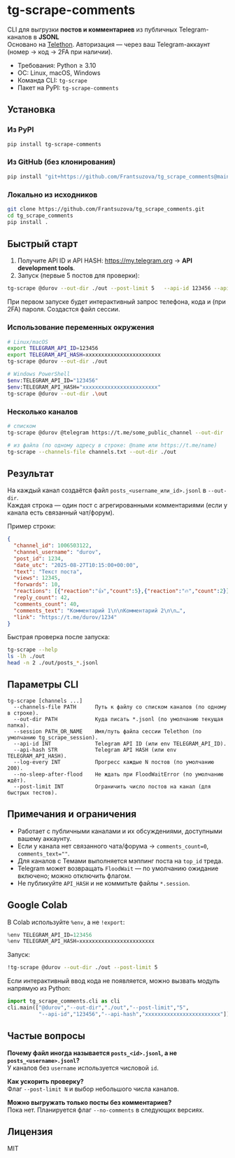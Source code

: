 # tg-scrape-comments

CLI для выгрузки **постов и комментариев** из публичных Telegram-каналов в **JSONL**  
Основано на [Telethon]. Авторизация — через ваш Telegram-аккаунт (номер → код → 2FA при наличии).

- Требования: Python ≥ 3.10
- ОС: Linux, macOS, Windows
- Команда CLI: `tg-scrape`
- Пакет на PyPI: `tg-scrape-comments`

## Установка

### Из PyPI
```bash
pip install tg-scrape-comments
```

### Из GitHub (без клонирования)
```bash
pip install "git+https://github.com/Frantsuzova/tg_scrape_comments@main"
```

### Локально из исходников
```bash
git clone https://github.com/Frantsuzova/tg_scrape_comments.git
cd tg_scrape_comments
pip install .
```

## Быстрый старт

1) Получите API ID и API HASH: https://my.telegram.org → **API development tools**.  
2) Запуск (первые 5 постов для проверки):
```bash
tg-scrape @durov --out-dir ./out --post-limit 5   --api-id 123456 --api-hash xxxxxxxxxxxxxxxxxxxxxxxx
```
При первом запуске будет интерактивный запрос телефона, кода и (при 2FA) пароля. Создастся файл сессии.

### Использование переменных окружения
```bash
# Linux/macOS
export TELEGRAM_API_ID=123456
export TELEGRAM_API_HASH=xxxxxxxxxxxxxxxxxxxxxxxx
tg-scrape @durov --out-dir ./out

# Windows PowerShell
$env:TELEGRAM_API_ID="123456"
$env:TELEGRAM_API_HASH="xxxxxxxxxxxxxxxxxxxxxxxx"
tg-scrape @durov --out-dir .\out
```

### Несколько каналов
```bash
# списком
tg-scrape @durov @telegram https://t.me/some_public_channel --out-dir ./out

# из файла (по одному адресу в строке: @name или https://t.me/name)
tg-scrape --channels-file channels.txt --out-dir ./out
```

## Результат

На каждый канал создаётся файл `posts_<username_или_id>.jsonl` в `--out-dir`.  
Каждая строка — один пост с агрегированными комментариями (если у канала есть связанный чат/форум).

Пример строки:
```json
{
  "channel_id": 1006503122,
  "channel_username": "durov",
  "post_id": 1234,
  "date_utc": "2025-08-27T10:15:00+00:00",
  "text": "Текст поста",
  "views": 12345,
  "forwards": 10,
  "reactions": [{"reaction":"👍","count":5},{"reaction":"🔥","count":2}],
  "reply_count": 42,
  "comments_count": 40,
  "comments_text": "Комментарий 1\n\nКомментарий 2\n\n…",
  "link": "https://t.me/durov/1234"
}
```

Быстрая проверка после запуска:
```bash
tg-scrape --help
ls -lh ./out
head -n 2 ./out/posts_*.jsonl
```

## Параметры CLI

```
tg-scrape [channels ...]
  --channels-file PATH      Путь к файлу со списком каналов (по одному в строке).
  --out-dir PATH            Куда писать *.jsonl (по умолчанию текущая папка).
  --session PATH_OR_NAME    Имя/путь файла сессии Telethon (по умолчанию tg_scrape_session).
  --api-id INT              Telegram API ID (или env TELEGRAM_API_ID).
  --api-hash STR            Telegram API HASH (или env TELEGRAM_API_HASH).
  --log-every INT           Прогресс каждые N постов (по умолчанию 200).
  --no-sleep-after-flood    Не ждать при FloodWaitError (по умолчанию ждёт).
  --post-limit INT          Ограничить число постов на канал (для быстрых тестов).
```

## Примечания и ограничения

- Работает с публичными каналами и их обсуждениями, доступными вашему аккаунту.
- Если у канала нет связанного чата/форума → `comments_count=0`, `comments_text=""`.
- Для каналов с Темами выполняется мэппинг поста на `top_id` треда.
- Telegram может возвращать `FloodWait` — по умолчанию ожидание включено; можно отключить флагом.
- Не публикуйте `API_HASH` и не коммитьте файлы `*.session`.

## Google Colab

В Colab используйте `%env`, а не `!export`:
```python
%env TELEGRAM_API_ID=123456
%env TELEGRAM_API_HASH=xxxxxxxxxxxxxxxxxxxxxxxx
```
Запуск:
```bash
!tg-scrape @durov --out-dir ./out --post-limit 5
```
Если интерактивный ввод кода не появляется, можно вызвать модуль напрямую из Python:
```python
import tg_scrape_comments.cli as cli
cli.main(["@durov","--out-dir","./out","--post-limit","5",
          "--api-id","123456","--api-hash","xxxxxxxxxxxxxxxxxxxxxxxx"])
```

## Частые вопросы

**Почему файл иногда называется `posts_<id>.jsonl`, а не `posts_<username>.jsonl`?**  
У каналов без `username` используется числовой `id`.

**Как ускорить проверку?**  
Флаг `--post-limit N` и выбор небольшого числа каналов.

**Можно выгружать только посты без комментариев?**  
Пока нет. Планируется флаг `--no-comments` в следующих версиях.

## Лицензия
MIT

[Telethon]: https://github.com/LonamiWebs/Telethon
